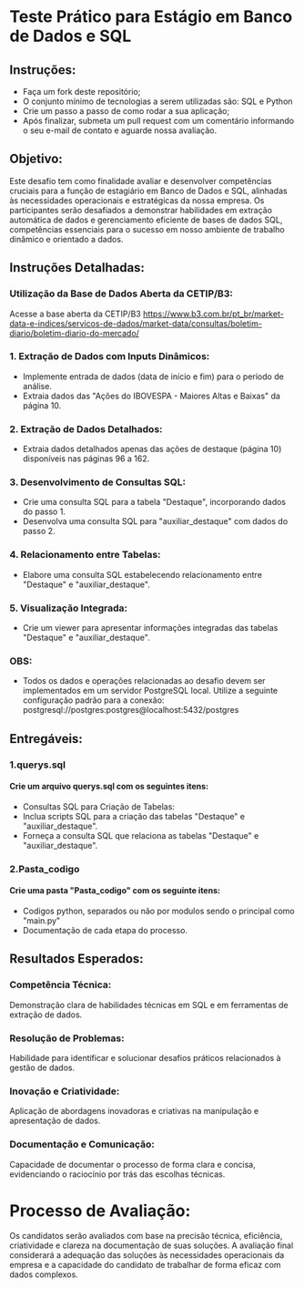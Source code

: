 # Teste Prático para Estágio em Banco de Dados e SQL

## Instruções:
- Faça um fork deste repositório;
- O conjunto mínimo de tecnologias a serem utilizadas são: SQL e Python
- Crie um passo a passo de como rodar a sua aplicação;
- Após finalizar, submeta um pull request com um comentário informando o seu e-mail de contato e aguarde nossa avaliação.

## Objetivo: 
Este desafio tem como finalidade avaliar e desenvolver competências cruciais para a função de estagiário em Banco de Dados e SQL, alinhadas às necessidades operacionais e estratégicas da nossa empresa. Os participantes serão desafiados a demonstrar habilidades em extração automática de dados e gerenciamento eficiente de bases de dados SQL, competências essenciais para o sucesso em nosso ambiente de trabalho dinâmico e orientado a dados.

## Instruções Detalhadas:

### Utilização da Base de Dados Aberta da CETIP/B3:
Acesse a base aberta da CETIP/B3 https://www.b3.com.br/pt_br/market-data-e-indices/servicos-de-dados/market-data/consultas/boletim-diario/boletim-diario-do-mercado/

### 1. Extração de Dados com Inputs Dinâmicos:
- Implemente entrada de dados (data de início e fim) para o período de análise.
- Extraia dados das "Ações do IBOVESPA - Maiores Altas e Baixas" da página 10.

### 2. Extração de Dados Detalhados:
- Extraia dados detalhados apenas das ações de destaque (página 10) disponíveis nas páginas 96 a 162.

### 3. Desenvolvimento de Consultas SQL:
- Crie uma consulta SQL para a tabela "Destaque", incorporando dados do passo 1.
- Desenvolva uma consulta SQL para "auxiliar_destaque" com dados do passo 2.

### 4. Relacionamento entre Tabelas:
- Elabore uma consulta SQL estabelecendo relacionamento entre "Destaque" e "auxiliar_destaque".

### 5. Visualização Integrada:
- Crie um viewer para apresentar informações integradas das tabelas "Destaque" e "auxiliar_destaque".

### OBS:
- Todos os dados e operações relacionadas ao desafio devem ser implementados em um servidor PostgreSQL local. Utilize a seguinte configuração padrão para a conexão: postgresql://postgres:postgres@localhost:5432/postgres

## Entregáveis:

### 1.querys.sql 
#### Crie um arquivo querys.sql com os seguintes itens:
- Consultas SQL para Criação de Tabelas:
- Inclua scripts SQL para a criação das tabelas "Destaque" e "auxiliar_destaque".
- Forneça a consulta SQL que relaciona as tabelas "Destaque" e "auxiliar_destaque".

### 2.Pasta_codigo
#### Crie uma pasta "Pasta_codigo" com os seguinte itens:
- Codigos python, separados ou não por modulos sendo o principal como "main.py"
- Documentação de cada etapa do processo.

## Resultados Esperados:

### Competência Técnica: 
Demonstração clara de habilidades técnicas em SQL e em ferramentas de extração de dados.
### Resolução de Problemas: 
Habilidade para identificar e solucionar desafios práticos relacionados à gestão de dados.
### Inovação e Criatividade: 
Aplicação de abordagens inovadoras e criativas na manipulação e apresentação de dados.
### Documentação e Comunicação:
Capacidade de documentar o processo de forma clara e concisa, evidenciando o raciocínio por trás das escolhas técnicas.

# Processo de Avaliação:
Os candidatos serão avaliados com base na precisão técnica, eficiência, criatividade e clareza na documentação de suas soluções. A avaliação final considerará a adequação das soluções às necessidades operacionais da empresa e a capacidade do candidato de trabalhar de forma eficaz com dados complexos.
